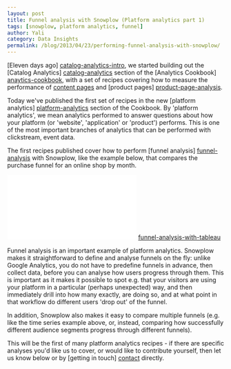 ```yaml
---
layout: post
title: Funnel analysis with Snowplow (Platform analytics part 1)
tags: [snowplow, platform analytics, funnel]
author: Yali
category: Data Insights
permalink: /blog/2013/04/23/performing-funnel-analysis-with-snowplow/
---
```


[Eleven days ago] [catalog-analytics-intro], we started building out the [Catalog Analytics] [catalog-analytics] section of the [Analytics Cookbook] [anaytics-cookbook], with a set of recipes covering how to measure the performance of [content pages][content-page-analysis] and [product pages] [product-page-analysis].

Today we've published the first set of recipes in the new [platform analytics] [platform-analytics] section of the Cookbook. By 'platform analytics', we mean analytics performed to answer questions about how your platform (or 'website', 'application' or 'product') performs. This is one of the most important branches of analytics that can be performed with clickstream, event data.

The first recipes published cover how to perform [funnel analysis] [funnel-analysis] with Snowplow, like the example below, that compares the purchase funnel for an online shop by month.

![funnel-analysis] [funnel-analysis-with-tableau]

Funnel analysis is an important example of platform analytics. Snowplow makes it straightforward to define and analyse funnels on the fly: unlike Google Analytics, you do not have to predefine funnels in advance, then collect data, before you can analyse how users progress through them. This is important as it makes it possible to spot e.g. that your visitors are using your platform in a particular (perhaps unexpected) way, and then immediately drill into how many exactly, are doing so, and at what point in that workflow do different users 'drop out' of the funnel.

In addition, Snowplow also makes it easy to compare multiple funnels (e.g. like the time series example above, or, instead, comparing how successfully different audience segments progress through different funnels).

This will be the first of many platform analytics recipes - if there are specific analyses you'd like us to cover, or would like to contribute yourself, then let us know below or by [getting in touch] [contact] directly.



[catalog-analytics-intro]: /blog/2013/04/12/online-catalog-analytics-with-snowplow/
[catalog-analytics]: /analytics/catalog-analytics/overview.html
[anaytics-cookbook]: /analytics/index.html
[content-page-analysis]: /analytics/catalog-analytics/measuring-and-comparing-content-page-performance.html
[product-page-analysis]: /analytics/catalog-analytics/measuring-and-comparing-product-page-performance.html
[platform-analytics]: /analytics/platform-analytics/overview.html
[funnel-analysis]: /analytics/platform-analytics/funnel-analysis.html
[funnel-analysis-with-tableau]: /assets/img/analytics/platform-analytics/funnel-analysis/visualization-in-tableau.jpg
[contact]: /about/index.html
